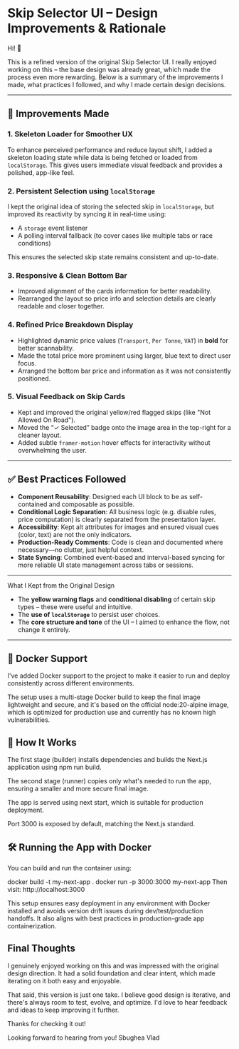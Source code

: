# Skip Selector UI – Design Improvements & Rationale

Hi! 👋

This is a refined version of the original Skip Selector UI. I really enjoyed working on this – the base design was already great, which made the process even more rewarding. Below is a summary of the improvements I made, what practices I followed, and why I made certain design decisions.

---

## 🔧 Improvements Made

### 1. **Skeleton Loader for Smoother UX**
To enhance perceived performance and reduce layout shift, I added a skeleton loading state while data is being fetched or loaded from `localStorage`. This gives users immediate visual feedback and provides a polished, app-like feel.

### 2. **Persistent Selection using `localStorage`**
I kept the original idea of storing the selected skip in `localStorage`, but improved its reactivity by syncing it in real-time using:
- A `storage` event listener
- A polling interval fallback (to cover cases like multiple tabs or race conditions)

This ensures the selected skip state remains consistent and up-to-date.

### 3. **Responsive & Clean Bottom Bar**
- Improved alignment of the cards information for better readability.
- Rearranged the layout so price info and selection details are clearly readable and closer together.

### 4. **Refined Price Breakdown Display**
- Highlighted dynamic price values (`Transport`, `Per Tonne`, `VAT`) in **bold** for better scannability.
- Made the total price more prominent using larger, blue text to direct user focus.
- Arranged the bottom bar price and information as it was not consistently positioned.

### 5. **Visual Feedback on Skip Cards**
- Kept and improved the original yellow/red flagged skips (like "Not Allowed On Road").
- Moved the “✓ Selected” badge onto the image area in the top-right for a cleaner layout.
- Added subtle `framer-motion` hover effects for interactivity without overwhelming the user.

---

## ✅ Best Practices Followed

- **Component Reusability**: Designed each UI block to be as self-contained and composable as possible.
- **Conditional Logic Separation**: All business logic (e.g. disable rules, price computation) is clearly separated from the presentation layer.
- **Accessibility**: Kept alt attributes for images and ensured visual cues (color, text) are not the only indicators.
- **Production-Ready Comments**: Code is clean and documented where necessary—no clutter, just helpful context.
- **State Syncing**: Combined event-based and interval-based syncing for more reliable UI state management across tabs or sessions.

---

What I Kept from the Original Design

- The **yellow warning flags** and **conditional disabling** of certain skip types – these were useful and intuitive.
- The **use of `localStorage`** to persist user choices.
- The **core structure and tone** of the UI – I aimed to enhance the flow, not change it entirely.

---

## 🐳 Docker Support
I've added Docker support to the project to make it easier to run and deploy consistently across different environments.

The setup uses a multi-stage Docker build to keep the final image lightweight and secure, and it's based on the official node:20-alpine image, which is optimized for production use and currently has no known high vulnerabilities.

## 🔧 How It Works
The first stage (builder) installs dependencies and builds the Next.js application using npm run build.

The second stage (runner) copies only what's needed to run the app, ensuring a smaller and more secure final image.

The app is served using next start, which is suitable for production deployment.

Port 3000 is exposed by default, matching the Next.js standard.

## 🛠️ Running the App with Docker
You can build and run the container using:

docker build -t my-next-app .
docker run -p 3000:3000 my-next-app
Then visit: http://localhost:3000

This setup ensures easy deployment in any environment with Docker installed and avoids version drift issues during dev/test/production handoffs. It also aligns with best practices in production-grade app containerization.

## Final Thoughts

I genuinely enjoyed working on this and was impressed with the original design direction. It had a solid foundation and clear intent, which made iterating on it both easy and enjoyable.

That said, this version is just one take. I believe good design is iterative, and there's always room to test, evolve, and optimize. I'd love to hear feedback and ideas to keep improving it further.

Thanks for checking it out!

Looking forward to hearing from you!
Sbughea Vlad
